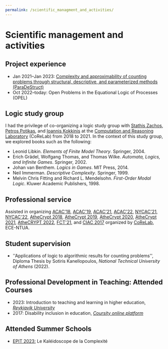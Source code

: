 ```yaml
---
permalink: /scientific_managment_and_activities/
---
```


# Scientific management and activities

## Project experience  
- Jan 2021–Jan 2023: <A href="https://corelab.ntua.gr/paradestruct/">Complexity and approximability of counting problems through structural, descriptive, and parameterized methods (ParaDeStruct)</A>
- Oct 2022–today: Open Problems in the Equational Logic of Processes (OPEL)

## Logic study group

I had the privilege of co-organizing a logic study group with <A href="http://www.corelab.ntua.gr/~zachos/">Stathis Zachos</A>, <A href="http://users.softlab.ntua.gr/~ppotik/">Petros Potikas</A>, and <A href="https://sites.google.com/site/ykokkinis/">Ioannis Kokkinis</A> at the <A href="https://corelab.ntua.gr/">Computation and Reasoning Laboratory</A> (CoReLab) from 2018 to 2021. In the context of this study group, we explored books such as the following:
- Leonid Libkin. _Elements of Finite Model Theory_. Springer, 2004.
- Erich Grädel, Wolfgang Thomas, and Thomas Wilke. _Automata, Logics, and Infinite Games_. Springer, 2002.
- Johan van Benthem. _Logics in Games_. MIT Press, 2014.
- Neil Immerman. _Descriptive Complexity_. Springer, 1999.
- Melvin Chris Fitting and Richard L. Mendelsohn. _First-Order Modal Logic_. Kluwer Academic Publishers, 1998.

## Professional service

Assisted in organizing <A href="http://www.corelab.ntua.gr/acac18/">ACAC'18</A>, <A href="http://www.corelab.ntua.gr/acac19/">ACAC'19</A>, <A href="https://www.corelab.ntua.gr/acac21/">ACAC'21</A>, <A href="https://www.corelab.ntua.gr/acac22/">ACAC'22</A>, <A href="http://www.sci.brooklyn.cuny.edu/~zachos/nycac_2021/">NYCAC'21</A>, <A href="http://www.sci.brooklyn.cuny.edu/~zachos/nycac_2022/">NYCAC'22</A>, <A href="https://www.corelab.ntua.gr/athecrypt2018/">AtheCrypt 2018</A>, <A href="https://www.corelab.ntua.gr/athecrypt2019/">AtheCrypt 2019</A>, <A href="https://www.corelab.ntua.gr/athecrypt2020/">AtheCrypt 2020</A>, <A href="https://www.corelab.ntua.gr/athecrypt2021/">AtheCrypt 2021</A>, <A href="https://www.corelab.ntua.gr/athecrypt2022/">AtheCRYPT 2022</A>, <A href="https://www.corelab.ntua.gr/fct2021/">FCT'21</A>, and <A href="http://www.corelab.ntua.gr/ciac2017/">CIAC 2017</A> organized by <A href="https://www.corelab.ntua.gr/index.html">CoReLab</A>, ECE-NTUA.

## Student supervision
- ''Applications of logic to algorithmic results for counting problems'', Diploma Thesis by Sotiris Kanellopoulos, _National Technical University of Athens_ (2022).  
    

## Professional Development in Teaching: Attended Courses

- 2023: Introduction to teaching and learning in higher education, _<A href="https://en.ru.is/">Reykjavik University</A>_
- 2017: Disability inclusion in education, _<A href="https://coursity.gr/">Coursity online platform</A>_

## Attended Summer Schools

- <A href="https://epit2023.sciencesconf.org/">EPIT 2023:</A> Le Kaléidoscope de la Complexité

